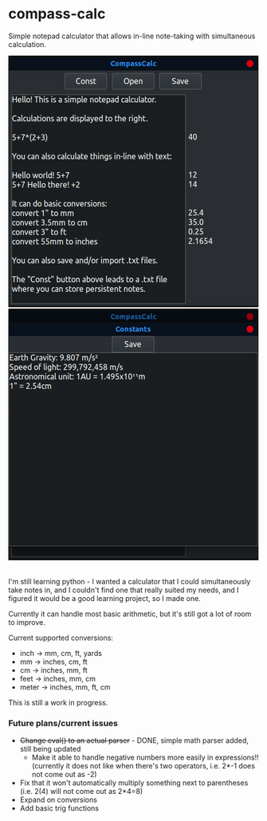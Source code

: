 # compass-calc
Simple notepad calculator that allows in-line note-taking with simultaneous calculation.

![Image showing calculation window with various examples](/screenshots/image1.png)<br>
![Image showing constants window](/screenshots/image2.png)<br><br>

I'm still learning python - I wanted a calculator that I could simultaneously take notes in, and I couldn't find one that really suited my needs, and I figured it would be a good learning project, so I made one.

Currently it can handle most basic arithmetic, but it's still got a lot of room to improve.

Current supported conversions:
- inch -> mm, cm, ft, yards
- mm -> inches, cm, ft
- cm -> inches, mm, ft
- feet -> inches, mm, cm
- meter -> inches, mm, ft, cm

This is still a work in progress.

### Future plans/current issues
- ~~Change eval() to an actual parser~~ - DONE, simple math parser added, still being updated
  - Make it able to handle negative numbers more easily in expressions!! (currently it does not like when there's two operators, i.e. 2*-1 does not come out as -2)
- Fix that it won't automatically multiply something next to parentheses (i.e. 2(4) will not come out as 2*4=8)
- Expand on conversions
- Add basic trig functions

